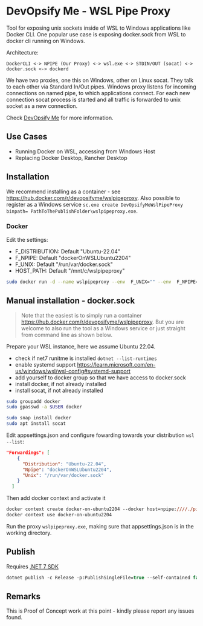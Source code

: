 # DevOpsify Me - WSL Pipe Proxy

Tool for exposing unix sockets inside of WSL to Windows applications like Docker CLI. One popular use case is exposing docker.sock from WSL to docker cli running on Windows. 

Architecture:
```
DockerCLI <-> NPIPE (Our Proxy) <-> wsl.exe <-> STDIN/OUT (socat) <-> docker.sock <-> dockerd
```

We have two proxies, one this on Windows, other on Linux socat. They talk to each other via Standard In/Out pipes. Windows proxy listens for incoming connections on named pipe, to which applications connect. For each new connection socat process is started and all traffic is forwarded to unix socket as a new connection.

Check [DevOpsify Me](https://devopsifyme.com) for more information.

## Use Cases

* Running Docker on WSL, accessing from Windows Host
* Replacing Docker Desktop, Rancher Desktop

## Installation

We recommend installing as a container - see https://hub.docker.com/r/devopsifyme/wslpipeproxy. Also possible to register as a Windows service `sc.exe create DevOpsifyMeWslPipeProxy binpath= PathToThePublishFolder\wslpipeproxy.exe`.

### Docker
Edit the settings:

- F_DISTRIBUTION: Default "Ubuntu-22.04"
- F_NPIPE: Default "dockerOnWSLUbuntu2204"
- F_UNIX: Default "/run/var/docker.sock"
- HOST_PATH: Default "/mnt/c/wslpipeproxy"

```sh
sudo docker run -d --name wslpipeproxy --env  F_UNIX="" --env  F_NPIPE="" --env F_DISTRIBUTION="" --privileged --pid=host  --restart=always  -v /mnt/c/:/app  devopsifyme/wslpipeproxy
```

## Manual installation - docker.sock

> Note that the easiest is to simply run a container https://hub.docker.com/r/devopsifyme/wslpipeproxy. But you are welcome to also run the tool as a Windows service or just straight from command line as shown below.

Prepare your WSL instance, here we assume Ubuntu 22.04. 
* check if net7 runitme is installed `dotnet --list-runtimes`
* enable systemd support https://learn.microsoft.com/en-us/windows/wsl/wsl-config#systemd-support
* add yourself to docker group so that we have access to docker.sock
* install docker, if not already installed
* install socat, if not already installed

```sh
sudo groupadd docker
sudo gpasswd -a $USER docker

sudo snap install docker
sudo apt install socat
```

Edit appsettings.json and configure fowarding towards your distribution `wsl --list`:

```json
"Forwardings": [
    {
      "Distribution": "Ubuntu-22.04",
      "Npipe": "dockerOnWSLUbuntu2204",
      "Unix": "/run/var/docker.sock"
    }
  ]
```

Then add docker context and activate it

```ps
docker context create docker-on-ubuntu2204 --docker host=npipe:////./pipe/dockerOnWSLUbuntu2204
docker context use docker-on-ubuntu2204
```

Run the proxy `wslpipeproxy.exe`, making sure that appsettings.json is in the working directory.

## Publish

Requires [.NET 7 SDK](https://dotnet.microsoft.com/en-us/download)

```ps
dotnet publish -c Release -p:PublishSingleFile=true --self-contained false
```

## Remarks

This is Proof of Concept work at this point - kindly please report any issues found.